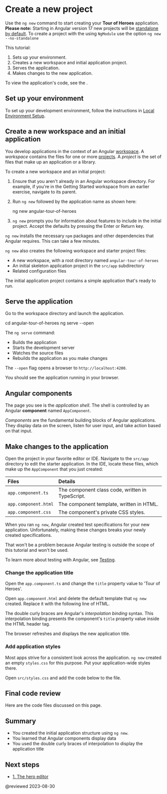 # Create a new project

Use the `ng new` command to start creating your **Tour of Heroes** application. <br>
<b>Please note:</b> Starting in Angular version 17 new projects will be [standalone by default](https://angular.io/guide/standalone-components). To create a project with the using `NgModule` use the option `ng new --no-standalone`

This tutorial:

1. Sets up your environment.
2. Creates a new workspace and initial application project.
3. Serves the application.
4. Makes changes to the new application.

<div class="alert is-helpful">

To view the application's code, see the <live-example></live-example>.

</div>

## Set up your environment

To set up your development environment, follow the instructions in [Local Environment Setup](guide/setup-local "Setting up for Local Development").

## Create a new workspace and an initial application

You develop applications in the context of an Angular [workspace](guide/glossary#workspace).
A *workspace* contains the files for one or more [projects](guide/glossary#project).
A *project* is the set of files that make up an application or a library.

To create a new workspace and an initial project:

1. Ensure that you aren't already in an Angular workspace directory.
   For example, if you're in the Getting Started workspace from an earlier exercise, navigate to its parent.

2. Run `ng new` followed by the application name as shown here:

   <code-example format="shell" language="shell">

   ng new angular-tour-of-heroes

   </code-example>

3. `ng new` prompts you for information about features to include in the initial project.
   Accept the defaults by pressing the Enter or Return key.

`ng new` installs the necessary `npm` packages and other dependencies that Angular requires.
This can take a few minutes.

`ng new` also creates the following workspace and starter project files:

* A new workspace, with a root directory named `angular-tour-of-heroes`
* An initial skeleton application project in the `src/app` subdirectory
* Related configuration files

The initial application project contains a simple application that's ready to run.

## Serve the application

Go to the workspace directory and launch the application.

<code-example format="shell" language="shell">

cd angular-tour-of-heroes
ng serve --open

</code-example>

<div class="alert is-helpful">

The `ng serve` command:

* Builds the application
* Starts the development server
* Watches the source files
* Rebuilds the application as you make changes

The `--open` flag opens a browser to `http://localhost:4200`.

</div>

You should see the application running in your browser.

## Angular components

The page you see is the *application shell*.
The shell is controlled by an Angular **component** named `AppComponent`.

*Components* are the fundamental building blocks of Angular applications.
They display data on the screen, listen for user input, and take action based on that input.

## Make changes to the application

Open the project in your favorite editor or IDE. Navigate to the `src/app` directory to edit the starter application.
In the IDE, locate these files, which make up the `AppComponent` that you just created:

| Files                | Details                                          |
| :------------------- | :----------------------------------------------- |
| `app.component.ts`   | The component class code, written in TypeScript. |
| `app.component.html` | The component template, written in HTML.         |
| `app.component.css`  | The component's private CSS styles.              |

<div class="alert is-important">

When you ran `ng new`, Angular created test specifications for your new application.
Unfortunately, making these changes breaks your newly created specifications.

That won't be a problem because Angular testing is outside the scope of this tutorial and won't be used.

To learn more about testing with Angular, see [Testing](guide/testing).

</div>

### Change the application title

Open the `app.component.ts` and change the `title` property value to 'Tour of Heroes'.

<code-example header="app.component.ts (class title property)" path="toh-pt0/src/app/app.component.ts" region="set-title"></code-example>

Open `app.component.html` and delete the default template that `ng new` created.
Replace it with the following line of HTML.

<code-example header="app.component.html (template)" path="toh-pt0/src/app/app.component.html"></code-example>

The double curly braces are Angular's *interpolation binding* syntax.
This interpolation binding presents the component's `title` property value inside the HTML header tag.

The browser refreshes and displays the new application title.

<a id="app-wide-styles"></a>

### Add application styles

Most apps strive for a consistent look across the application.
`ng new` created an empty `styles.css` for this purpose.
Put your application-wide styles there.

Open `src/styles.css` and add the code below to the file.

<code-example header="src/styles.css (excerpt)" path="toh-pt0/src/styles.1.css"></code-example>

## Final code review

Here are the code files discussed on this page.

<code-tabs>
    <code-pane header="src/app/app.component.ts" path="toh-pt0/src/app/app.component.ts"></code-pane>
    <code-pane header="src/app/app.component.html" path="toh-pt0/src/app/app.component.html"></code-pane>
    <code-pane header="src/styles.css (excerpt)" path="toh-pt0/src/styles.1.css"></code-pane>
</code-tabs>

## Summary

* You created the initial application structure using `ng new`.
* You learned that Angular components display data
* You used the double curly braces of interpolation to display the application title

## Next steps

* [1. The hero editor](tutorial/tour-of-heroes/toh-pt1)

@reviewed 2023-08-30
